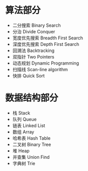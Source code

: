 # 算法部分
* 二分搜索 Binary Search
* 分治 Divide Conquer 
* 宽度优先搜索 Breadth First Search
* 深度优先搜索 Depth First Search
* 回溯法 Backtracking 
* 双指针 Two Pointers 
* 动态规划 Dynamic Programming 
* 扫描线 Scan-line algorithm
* 快排 Quick Sort

# 数据结构部分
* 栈 Stack
* 队列 Queue
* 链表 Linked List 
* 数组 Array 
* 哈希表 Hash Table
* 二叉树 Binary Tree  
* 堆 Heap
* 并查集 Union Find
* 字典树 Trie 